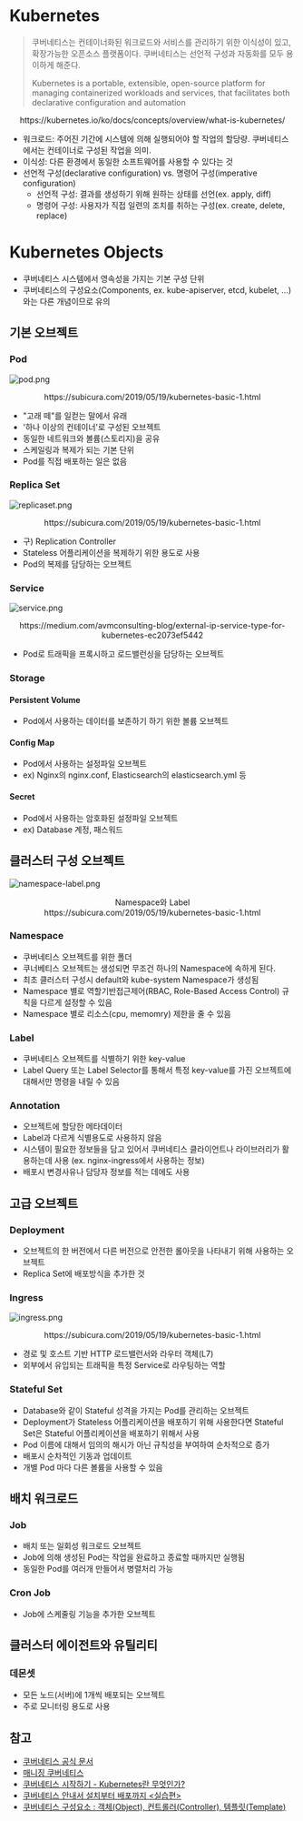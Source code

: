 # Kubernetes
> 쿠버네티스는 컨테이너화된 워크로드와 서비스를 관리하기 위한 이식성이 있고, 확장가능한 오픈소스 플랫폼이다. 쿠버네티스는 선언적 구성과 자동화를 모두 용이하게 해준다.
> 
> Kubernetes is a portable, extensible, open-source platform for managing containerized workloads and services, that facilitates both declarative configuration and automation
<center>https://kubernetes.io/ko/docs/concepts/overview/what-is-kubernetes/</center>

- 워크로드: 주어진 기간에 시스템에 의해 실행되어야 할 작업의 할당량. 쿠버네티스에서는 컨테이너로 구성된 작업을 의미.
- 이식성: 다른 환경에서 동일한 소프트웨어를 사용할 수 있다는 것
- 선언적 구성(declarative configuration) vs. 명령어 구성(imperative configuration)
  - 선언적 구성: 결과를 생성하기 위해 원하는 상태를 선언(ex. apply, diff)
  - 명령어 구성: 사용자가 직접 일련의 조치를 취하는 구성(ex. create, delete, replace)

# Kubernetes Objects 
- 쿠버네티스 시스템에서 영속성을 가지는 기본 구성 단위
- 쿠버네티스의 구성요소(Components, ex. kube-apiserver, etcd, kubelet, ...)와는 다른 개념이므로 유의

## 기본 오브젝트
### Pod
![pod.png](https://subicura.com/assets/article_images/2019-05-19-kubernetes-basic-1/pod.png)
<center>https://subicura.com/2019/05/19/kubernetes-basic-1.html</center>

- "고래 떼"를 일컫는 말에서 유래
- '하나 이상의 컨테이너'로 구성된 오브젝트
- 동일한 네트워크와 볼륨(스토리지)을 공유
- 스케일링과 복제가 되는 기본 단위
- Pod를 직접 배포하는 일은 없음

### Replica Set
![replicaset.png](https://subicura.com/assets/article_images/2019-05-19-kubernetes-basic-1/replicaset.png)
<center>https://subicura.com/2019/05/19/kubernetes-basic-1.html</center>

- 구) Replication Controller
- Stateless 어플리케이션을 복제하기 위한 용도로 사용
- Pod의 복제를 담당하는 오브젝트

### Service
![service.png](https://miro.medium.com/max/913/0*YxZrrdmKZ4Hw2s1c.png)
<center>https://medium.com/avmconsulting-blog/external-ip-service-type-for-kubernetes-ec2073ef5442</center>

- Pod로 트래픽을 프록시하고 로드밸런싱을 담당하는 오브젝트


### Storage
#### Persistent Volume
- Pod에서 사용하는 데이터를 보존하기 하기 위한 볼륨 오브젝트
#### Config Map
- Pod에서 사용하는 설정파일 오브젝트
- ex) Nginx의 nginx.conf, Elasticsearch의 elasticsearch.yml 등 
#### Secret
- Pod에서 사용하는 암호화된 설정파일 오브젝트
- ex) Database 계정, 패스워드

## 클러스터 구성 오브젝트
![namespace-label.png](https://subicura.com/assets/article_images/2019-05-19-kubernetes-basic-1/namespace-label.png)
<center>Namespace와 Label</center>
<center>https://subicura.com/2019/05/19/kubernetes-basic-1.html</center>

### Namespace
- 쿠버네티스 오브젝트를 위한 폴더
- 쿠너베티스 오브젝트는 생성되면 무조건 하나의 Namespace에 속하게 된다.
- 최초 클러스터 구성시 default와 kube-system Namespace가 생성됨
- Namespace 별로 역할기반접근제어(RBAC, Role-Based Access Control) 규칙을 다르게 설정할 수 있음
- Namespace 별로 리소스(cpu, memomry) 제한을 줄 수 있음

### Label
- 쿠버네티스 오브젝트를 식별하기 위한 key-value
- Label Query 또는 Label Selector를 통해서 특정 key-value를 가진 오브젝트에 대해서만 명령을 내릴 수 있음  

### Annotation
- 오브젝트에 할당한 메타데이터
- Label과 다르게 식별용도로 사용하지 않음
- 시스템이 필요한 정보들을 담고 있어서 쿠버네티스 클라이언트나 라이브러리가 활용하는데 사용 (ex. nginx-ingress에서 사용하는 정보)
- 배포시 변경사유나 담당자 정보를 적는 데에도 사용

## 고급 오브젝트
### Deployment
- 오브젝트의 한 버전에서 다른 버전으로 안전한 롤아웃을 나타내기 위해 사용하는 오브젝트
- Replica Set에 배포방식을 추가한 것

### Ingress
![ingress.png](https://subicura.com/assets/article_images/2019-05-19-kubernetes-basic-1/ingress.png)
<center>https://subicura.com/2019/05/19/kubernetes-basic-1.html</center>

- 경로 및 호스트 기반 HTTP 로드밸런서와 라우터 객체(L7)
- 외부에서 유입되는 트래픽을 특정 Service로 라우팅하는 역할  

### Stateful Set
- Database와 같이 Stateful 성격을 가지는 Pod를 관리하는 오브젝트
- Deployment가 Stateless 어플리케이션을 배포하기 위해 사용한다면 Stateful Set은 Stateful 어플리케이션을 배포하기 위해서 사용
- Pod 이름에 대해서 임의의 해시가 아닌 규칙성을 부여하여 순차적으로 증가
- 배포시 순차적인 기동과 업데이트
- 개별 Pod 마다 다른 볼륨을 사용할 수 있음

## 배치 워크로드
### Job
- 배치 또는 일회성 워크로드 오브젝트
- Job에 의해 생성된 Pod는 작업을 완료하고 종료할 때까지만 실행됨
- 동일한 Pod를 여러개 만들어서 병렬처리 가능 

### Cron Job
- Job에 스케줄링 기능을 추가한 오브젝트

## 클러스터 에이전트와 유틸리티
### 데몬셋
- 모든 노드(서버)에 1개씩 배포되는 오브젝트
- 주로 모니터링 용도로 사용

## 참고
- [쿠버네티스 공식 문서](https://kubernetes.io/ko/docs/home/)
- [매니징 쿠버네티스](http://www.yes24.com/Product/Goods/73416815)
- [쿠버네티스 시작하기 - Kubernetes란 무엇인가?](https://subicura.com/2019/05/19/kubernetes-basic-1.html)
- [쿠버네티스 안내서 설치부터 배포까지 <실습편>](https://subicura.com/k8s/)
- [쿠버네티스 구성요소 : 객체(Object), 컨트롤러(Controller), 템플릿(Template)](https://arisu1000.tistory.com/27832)
